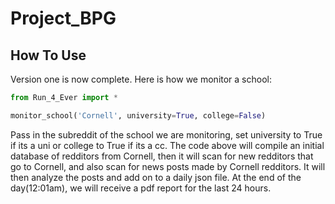 # Project_BPG

## How To Use

Version one is now complete. Here is how we monitor a school:

```python
from Run_4_Ever import *

monitor_school('Cornell', university=True, college=False)
```

Pass in the subreddit of the school we are monitoring, set university to True if its a uni or college to True if its a cc.
The code above will compile an initial database of redditors from Cornell, then it will scan for new redditors that go to Cornell,
and also scan for news posts made by Cornell redditors. It will then analyze the posts and add on to a daily json file. At the end of the day(12:01am),
we will receive a pdf report for the last 24 hours.
